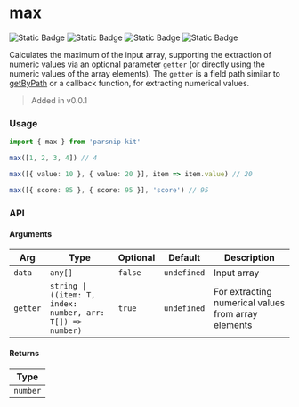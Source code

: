 # max
![Static Badge](https://img.shields.io/badge/Statement%20Coverage-100.00%-brightgreen) ![Static Badge](https://img.shields.io/badge/Branch%20Coverage-100.00%-brightgreen) ![Static Badge](https://img.shields.io/badge/Function%20Coverage-100.00%-brightgreen) ![Static Badge](https://img.shields.io/badge/Line%20Coverage-100.00%-brightgreen)
      
Calculates the maximum of the input array, supporting the extraction of numeric values via an optional parameter `getter` (or directly using the numeric values of the array elements). The `getter` is a field path similar to [getByPath](../object/getByPath) or a callback function, for extracting numerical values.

> Added in v0.0.1



### Usage

```ts
import { max } from 'parsnip-kit'

max([1, 2, 3, 4]) // 4

max([{ value: 10 }, { value: 20 }], item => item.value) // 20

max([{ score: 85 }, { score: 95 }], 'score') // 95
```


### API

#### Arguments

| Arg | Type | Optional | Default | Description |
| --- | --- | --- | --- | --- |
| `data` | `any[]` | `false` | `undefined` | Input array |
| `getter` | `string \| ((item: T, index: number, arr: T[]) => number)` | `true` | `undefined` | For extracting numerical values from array elements |

#### Returns

| Type |
| ---  |
| `number`  |